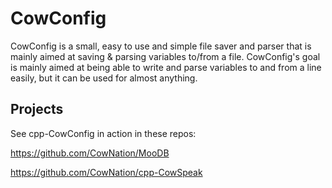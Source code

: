 # CowConfig

CowConfig is a small, easy to use and simple file saver and parser that is mainly aimed at saving & parsing variables to/from a file. CowConfig's goal is mainly aimed at being able to write and parse variables to and from a line easily, but it can be used for almost anything. 

## Projects
See cpp-CowConfig in action in these repos:

https://github.com/CowNation/MooDB

https://github.com/CowNation/cpp-CowSpeak
